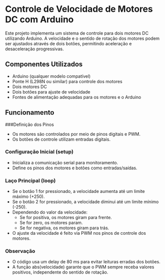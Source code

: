 # Controle de Velocidade de Motores DC com Arduino

Este projeto implementa um sistema de controle para dois motores DC utilizando Arduino. A velocidade e o sentido de rotação dos motores podem ser ajustados através de dois botões, permitindo aceleração e desaceleração progressivas.

## Componentes Utilizados
- Arduino (qualquer modelo compatível)
- Ponte H (L298N ou similar) para controle dos motores
- Dois motores DC
- Dois botões para ajuste de velocidade
- Fontes de alimentação adequadas para os motores e o Arduino

## Funcionamento

###Definição dos Pinos

- Os motores são controlados por meio de pinos digitais e PWM.
- Os botões de controle utilizam entradas digitais.

### Configuração Inicial (setup)

- Inicializa a comunicação serial para monitoramento.
- Define os pinos dos motores e botões como entradas/saídas.

### Laço Principal (loop)

- Se o botão 1 for pressionado, a velocidade aumenta até um limite máximo (+250).
- Se o botão 2 for pressionado, a velocidade diminui até um limite mínimo (-250).
- Dependendo do valor da velocidade:
  - Se for positiva, os motores giram para frente.
  - Se for zero, os motores param.
  - Se for negativa, os motores giram para trás.
- O ajuste da velocidade é feito via PWM nos pinos de controle dos motores.
  
### Observação
- O código usa um delay de 80 ms para evitar leituras erradas dos botões.
- A função abs(velocidade) garante que o PWM sempre receba valores positivos, independente do sentido de rotação.
